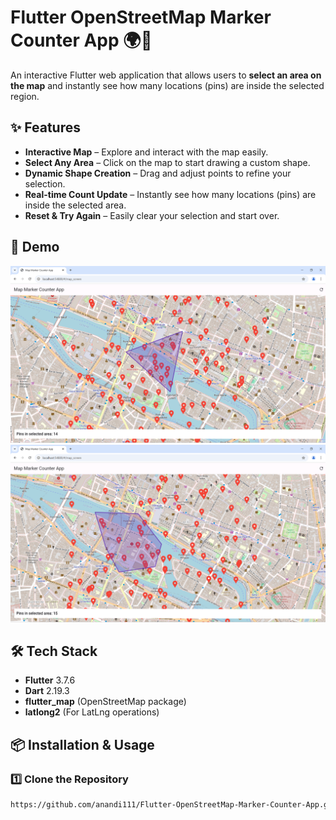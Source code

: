 # Flutter OpenStreetMap Marker Counter App 🌍📍

An interactive Flutter web application that allows users to **select an area on the map** and instantly see how many locations (pins) are inside the selected region.

## ✨ Features
- **Interactive Map** – Explore and interact with the map easily.
- **Select Any Area** – Click on the map to start drawing a custom shape.
- **Dynamic Shape Creation** – Drag and adjust points to refine your selection.
- **Real-time Count Update** – Instantly see how many locations (pins) are inside the selected area.
- **Reset & Try Again** – Easily clear your selection and start over.

## 🚀 Demo
![Demo Screenshot](assets/demo_screenshot1.png)  
![Demo Screenshot](assets/demo_screenshot2.png)  

## 🛠️ Tech Stack
- **Flutter** 3.7.6
- **Dart** 2.19.3
- **flutter_map** (OpenStreetMap package)
- **latlong2** (For LatLng operations)

## 📦 Installation & Usage
### 1️⃣ Clone the Repository
```sh
https://github.com/anandi111/Flutter-OpenStreetMap-Marker-Counter-App.git
